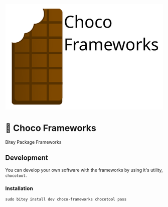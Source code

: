 ![Logo](/media/choco-frameworks.png)
# 🍫 Choco Frameworks
Bitey Package Frameworks

## Development
You can develop your own software with the frameworks by using it's utility, `chocotool`.
### Installation
```
sudo bitey install dev choco-frameworks chocotool pass
```

